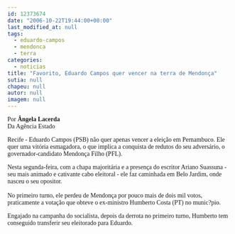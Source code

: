 ```yaml
---
id: 12373674
date: "2006-10-22T19:44:00+00:00"
last_modified_at: null
tags:
  - eduardo-campos
  - mendonca
  - terra
categories:
  - noticias
title: "Favorito, Eduardo Campos quer vencer na terra de Mendonça"
sutia: null
chapeu: null
autor: null
imagem: null
---
```

<p><P><FONT face=Verdana>Por<STRONG> Ângela Lacerda<BR></STRONG>Da Agência Estado</FONT></P><FONT face=Verdana></p>
<p><P>Recife - Eduardo Campos (PSB) não quer apenas vencer a eleição em Pernambuco. Ele quer uma vitória esmagadora, o que implica a conquista de redutos do seu adversário, o governador-candidato Mendonça Filho (PFL). </P></p>
<p><P>Nesta segunda-feira, com a chapa majoritária e a presença do escritor Ariano Suassuna - seu mais animado e cativante cabo eleitoral - ele faz caminhada em Belo Jardim, onde nasceu o seu opositor.<BR><BR>No primeiro turno, ele perdeu de Mendonça por pouco mais de dois mil votos, praticamente a votação que obteve o ex-ministro Humberto Costa (PT) no munic?pio. </P></p>
<p><P>Engajado na campanha do socialista, depois da derrota no primeiro turno, Humberto tem conseguido transferir seu eleitorado para Eduardo.</P></FONT> </p>
